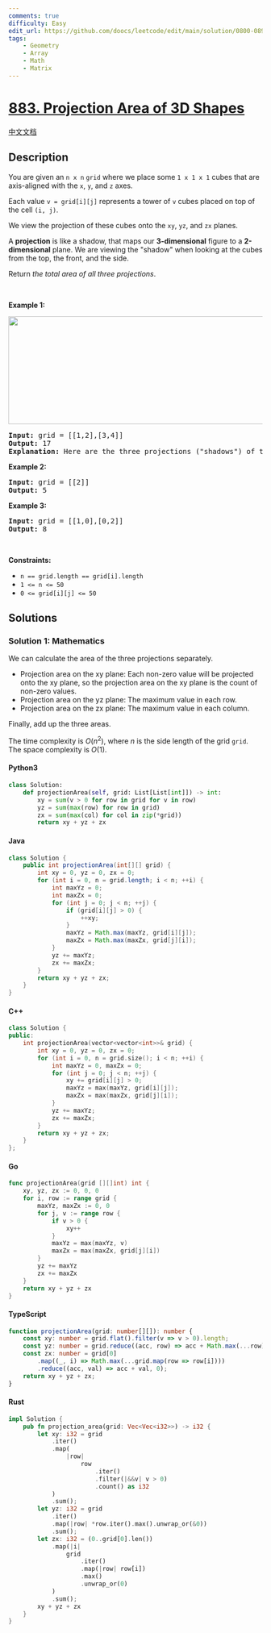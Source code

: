 ```yaml
---
comments: true
difficulty: Easy
edit_url: https://github.com/doocs/leetcode/edit/main/solution/0800-0899/0883.Projection%20Area%20of%203D%20Shapes/README_EN.md
tags:
    - Geometry
    - Array
    - Math
    - Matrix
---
```


<!-- problem:start -->

# [883. Projection Area of 3D Shapes](https://leetcode.com/problems/projection-area-of-3d-shapes)

[中文文档](/solution/0800-0899/0883.Projection%20Area%20of%203D%20Shapes/README.md)

## Description

<!-- description:start -->

<p>You are given an <code>n x n</code> <code>grid</code> where we place some <code>1 x 1 x 1</code> cubes that are axis-aligned with the <code>x</code>, <code>y</code>, and <code>z</code> axes.</p>

<p>Each value <code>v = grid[i][j]</code> represents a tower of <code>v</code> cubes placed on top of the cell <code>(i, j)</code>.</p>

<p>We view the projection of these cubes onto the <code>xy</code>, <code>yz</code>, and <code>zx</code> planes.</p>

<p>A <strong>projection</strong> is like a shadow, that maps our <strong>3-dimensional</strong> figure to a <strong>2-dimensional</strong> plane. We are viewing the &quot;shadow&quot; when looking at the cubes from the top, the front, and the side.</p>

<p>Return <em>the total area of all three projections</em>.</p>

<p>&nbsp;</p>
<p><strong class="example">Example 1:</strong></p>
<img alt="" src="https://fastly.jsdelivr.net/gh/doocs/leetcode@main/solution/0800-0899/0883.Projection%20Area%20of%203D%20Shapes/images/shadow.png" style="width: 800px; height: 214px;" />
<pre>
<strong>Input:</strong> grid = [[1,2],[3,4]]
<strong>Output:</strong> 17
<strong>Explanation:</strong> Here are the three projections (&quot;shadows&quot;) of the shape made with each axis-aligned plane.
</pre>

<p><strong class="example">Example 2:</strong></p>

<pre>
<strong>Input:</strong> grid = [[2]]
<strong>Output:</strong> 5
</pre>

<p><strong class="example">Example 3:</strong></p>

<pre>
<strong>Input:</strong> grid = [[1,0],[0,2]]
<strong>Output:</strong> 8
</pre>

<p>&nbsp;</p>
<p><strong>Constraints:</strong></p>

<ul>
	<li><code>n == grid.length == grid[i].length</code></li>
	<li><code>1 &lt;= n &lt;= 50</code></li>
	<li><code>0 &lt;= grid[i][j] &lt;= 50</code></li>
</ul>

<!-- description:end -->

## Solutions

<!-- solution:start -->

### Solution 1: Mathematics

We can calculate the area of the three projections separately.

-   Projection area on the xy plane: Each non-zero value will be projected onto the xy plane, so the projection area on the xy plane is the count of non-zero values.
-   Projection area on the yz plane: The maximum value in each row.
-   Projection area on the zx plane: The maximum value in each column.

Finally, add up the three areas.

The time complexity is $O(n^2)$, where $n$ is the side length of the grid `grid`. The space complexity is $O(1)$.

<!-- tabs:start -->

#### Python3

```python
class Solution:
    def projectionArea(self, grid: List[List[int]]) -> int:
        xy = sum(v > 0 for row in grid for v in row)
        yz = sum(max(row) for row in grid)
        zx = sum(max(col) for col in zip(*grid))
        return xy + yz + zx
```

#### Java

```java
class Solution {
    public int projectionArea(int[][] grid) {
        int xy = 0, yz = 0, zx = 0;
        for (int i = 0, n = grid.length; i < n; ++i) {
            int maxYz = 0;
            int maxZx = 0;
            for (int j = 0; j < n; ++j) {
                if (grid[i][j] > 0) {
                    ++xy;
                }
                maxYz = Math.max(maxYz, grid[i][j]);
                maxZx = Math.max(maxZx, grid[j][i]);
            }
            yz += maxYz;
            zx += maxZx;
        }
        return xy + yz + zx;
    }
}
```

#### C++

```cpp
class Solution {
public:
    int projectionArea(vector<vector<int>>& grid) {
        int xy = 0, yz = 0, zx = 0;
        for (int i = 0, n = grid.size(); i < n; ++i) {
            int maxYz = 0, maxZx = 0;
            for (int j = 0; j < n; ++j) {
                xy += grid[i][j] > 0;
                maxYz = max(maxYz, grid[i][j]);
                maxZx = max(maxZx, grid[j][i]);
            }
            yz += maxYz;
            zx += maxZx;
        }
        return xy + yz + zx;
    }
};
```

#### Go

```go
func projectionArea(grid [][]int) int {
	xy, yz, zx := 0, 0, 0
	for i, row := range grid {
		maxYz, maxZx := 0, 0
		for j, v := range row {
			if v > 0 {
				xy++
			}
			maxYz = max(maxYz, v)
			maxZx = max(maxZx, grid[j][i])
		}
		yz += maxYz
		zx += maxZx
	}
	return xy + yz + zx
}
```

#### TypeScript

```ts
function projectionArea(grid: number[][]): number {
    const xy: number = grid.flat().filter(v => v > 0).length;
    const yz: number = grid.reduce((acc, row) => acc + Math.max(...row), 0);
    const zx: number = grid[0]
        .map((_, i) => Math.max(...grid.map(row => row[i])))
        .reduce((acc, val) => acc + val, 0);
    return xy + yz + zx;
}
```

#### Rust

```rust
impl Solution {
    pub fn projection_area(grid: Vec<Vec<i32>>) -> i32 {
        let xy: i32 = grid
            .iter()
            .map(
                |row|
                    row
                        .iter()
                        .filter(|&&v| v > 0)
                        .count() as i32
            )
            .sum();
        let yz: i32 = grid
            .iter()
            .map(|row| *row.iter().max().unwrap_or(&0))
            .sum();
        let zx: i32 = (0..grid[0].len())
            .map(|i|
                grid
                    .iter()
                    .map(|row| row[i])
                    .max()
                    .unwrap_or(0)
            )
            .sum();
        xy + yz + zx
    }
}
```

<!-- tabs:end -->

<!-- solution:end -->

<!-- problem:end -->
